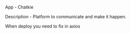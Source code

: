 App - Chatkie

Description - Platform to communicate and make it happen.

When deploy you need to fix in axios

